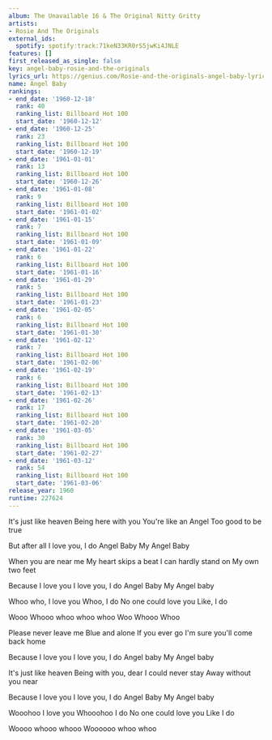 ```yaml
---
album: The Unavailable 16 & The Original Nitty Gritty
artists:
- Rosie And The Originals
external_ids:
  spotify: spotify:track:71keN33KR0rS5jwKi4JNLE
features: []
first_released_as_single: false
key: angel-baby-rosie-and-the-originals
lyrics_url: https://genius.com/Rosie-and-the-originals-angel-baby-lyrics
name: Angel Baby
rankings:
- end_date: '1960-12-18'
  rank: 40
  ranking_list: Billboard Hot 100
  start_date: '1960-12-12'
- end_date: '1960-12-25'
  rank: 23
  ranking_list: Billboard Hot 100
  start_date: '1960-12-19'
- end_date: '1961-01-01'
  rank: 13
  ranking_list: Billboard Hot 100
  start_date: '1960-12-26'
- end_date: '1961-01-08'
  rank: 9
  ranking_list: Billboard Hot 100
  start_date: '1961-01-02'
- end_date: '1961-01-15'
  rank: 7
  ranking_list: Billboard Hot 100
  start_date: '1961-01-09'
- end_date: '1961-01-22'
  rank: 6
  ranking_list: Billboard Hot 100
  start_date: '1961-01-16'
- end_date: '1961-01-29'
  rank: 5
  ranking_list: Billboard Hot 100
  start_date: '1961-01-23'
- end_date: '1961-02-05'
  rank: 6
  ranking_list: Billboard Hot 100
  start_date: '1961-01-30'
- end_date: '1961-02-12'
  rank: 7
  ranking_list: Billboard Hot 100
  start_date: '1961-02-06'
- end_date: '1961-02-19'
  rank: 6
  ranking_list: Billboard Hot 100
  start_date: '1961-02-13'
- end_date: '1961-02-26'
  rank: 17
  ranking_list: Billboard Hot 100
  start_date: '1961-02-20'
- end_date: '1961-03-05'
  rank: 30
  ranking_list: Billboard Hot 100
  start_date: '1961-02-27'
- end_date: '1961-03-12'
  rank: 54
  ranking_list: Billboard Hot 100
  start_date: '1961-03-06'
release_year: 1960
runtime: 227624
---
```

It's just like heaven
Being here with you
You're like an Angel
Too good to be true

But after all
I love you, I do
Angel Baby
My Angel Baby

When you are near me
My heart skips a beat
I can hardly stand on
My own two feet

Because I love you
I love you, I do
Angel Baby
My Angel baby

Whoo who, I love you
Whoo, I do
No one could love you
Like, I do

Wooo Whooo whoo whoo whoo
Woo Whooo Whoo

Please never leave me
Blue and alone
If you ever go
I'm sure you'll come back home

Because I love you
I love you, I do
Angel baby
My Angel baby

It's just like heaven
Being with you, dear
I could never stay
Away without you near

Because I love you
I love you, I do
Angel Baby
My Angel baby

Wooohoo I love you
Whooohoo I do
No one could love you
Like I do

Woooo whooo whooo
Woooooo whoo whoo
